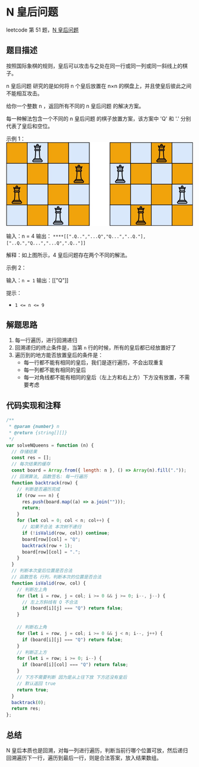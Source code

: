 # N 皇后问题

leetcode 第 51 题，[N 皇后问题](https://leetcode-cn.com/problems/n-queens/)

## 题目描述
按照国际象棋的规则，皇后可以攻击与之处在同一行或同一列或同一斜线上的棋子。

n 皇后问题 研究的是如何将 n 个皇后放置在 n×n 的棋盘上，并且使皇后彼此之间不能相互攻击。

给你一个整数 n ，返回所有不同的 n 皇后问题 的解决方案。

每一种解法包含一个不同的 n 皇后问题 的棋子放置方案，该方案中 'Q' 和 '.' 分别代表了皇后和空位。

 

示例 1：
![alt text](image.png)

输入：n = 4
输出：
`****[[".Q..","...Q","Q...","..Q."],["..Q.","Q...","...Q",".Q.."]]`

解释：如上图所示，4 皇后问题存在两个不同的解法。

示例 2：

输入：`n = 1`
输出：[["Q"]]
 

提示：

* `1 <= n <= 9`


## 解题思路
1. 每一行遍历，进行回溯递归
2. 回溯递归的终止条件是，当第 `n` 行的时候，所有的皇后都已经放置好了
3. 遍历到的地方能否放置皇后的条件是：
    - 每一行都不能有相同的皇后，我们是逐行遍历，不会出现重复
    - 每一列都不能有相同的皇后
    - 每一对角线都不能有相同的皇后（左上方和右上方）下方没有放置，不需要考虑

## 代码实现和注释


```js
/**
 * @param {number} n
 * @return {string[][]}
 */
var solveNQueens = function (n) {
  // 存储结果
  const res = [];
  // 每次结果的缓存
  const board = Array.from({ length: n }, () => Array(n).fill("."));
  // 回溯算法, 函数签名: 每一行遍历
  function backtrack(row) {
    // 判断是否遍历完成
    if (row === n) {
      res.push(board.map((a) => a.join("")));
      return;
    }
    for (let col = 0; col < n; col++) {
      // 如果不合法 本次树不递归
      if (!isValid(row, col)) continue;
      board[row][col] = "Q";
      backtrack(row + 1);
      board[row][col] = ".";
    }
  }
  // 判断本次皇后位置是否合法
  // 函数签名 行列，判断本次的位置是否合法
  function isValid(row, col) {
    // 判断左上角
    for (let i = row, j = col; i >= 0 && j >= 0; i--, j--) {
      // 左上方斜线有 Q 不合法
      if (board[i][j] === "Q") return false;
    }

    // 判断右上角
    for (let i = row, j = col; i >= 0 && j < n; i--, j++) {
      if (board[i][j] === "Q") return false;
    }
    // 判断正上方
    for (let i = row; i >= 0; i--) {
      if (board[i][col] === "Q") return false;
    }
    // 下方不需要判断 因为是从上往下放 下方还没有皇后
    // 默认返回 true
    return true;
  }
  backtrack(0);
  return res;
};
```

## 总结

N 皇后本质也是回溯，对每一列进行遍历，判断当前行哪个位置可放，然后递归回溯遍历下一行，遍历到最后一行，则是合法答案，放入结果数组。